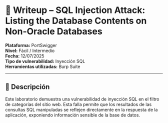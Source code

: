 # 📝 Writeup – SQL Injection Attack: Listing the Database Contents on Non-Oracle Databases

**Plataforma:** PortSwigger  
**Nivel:** Fácil / Intermedio  
**Fecha:** 12/07/2025  
**Tipo de vulnerabilidad:** Inyección SQL  
**Herramientas utilizadas:** Burp Suite  

---

## 🧠 Descripción  

Este laboratorio demuestra una vulnerabilidad de inyección SQL en el filtro de categorías del sitio web. Esta falla permite que los resultados de las consultas SQL manipuladas se reflejen directamente en la respuesta de la aplicación, exponiendo información sensible de la base de datos.
